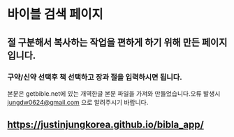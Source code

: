 
# 바이블 검색 페이지 
## 절 구분해서 복사하는 작업을 편하게 하기 위해 만든 페이지 입니다. 
### 구약/신약 선택후 책 선택하고 장과 절을 입력하시면 됩니다. 

본문은 getbible.net에 있는 개역한글 본문 파일을 가져와 만들었습니다.오류 발생시 jungdw0624@gmail.com 으로 알려주시기 바랍니다.

## https://justinjungkorea.github.io/bibla_app/